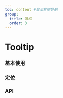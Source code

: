 ```yaml
---
toc: content #显示右侧导航
group:
  title: 弹框
  order: 3
---
```


# Tooltip

### 基本使用

<code src='./demo.tsx'></code>

### 定位

<code src='./demo02.tsx'></code>

### API

<API id='Tooltip'></API>
